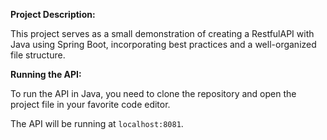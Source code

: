 **Project Description:**

This project serves as a small demonstration of creating a RestfulAPI with Java using Spring Boot, incorporating best practices and a well-organized file structure.

**Running the API:**

To run the API in Java, you need to clone the repository and open the project file in your favorite code editor.

The API will be running at `localhost:8081`.
